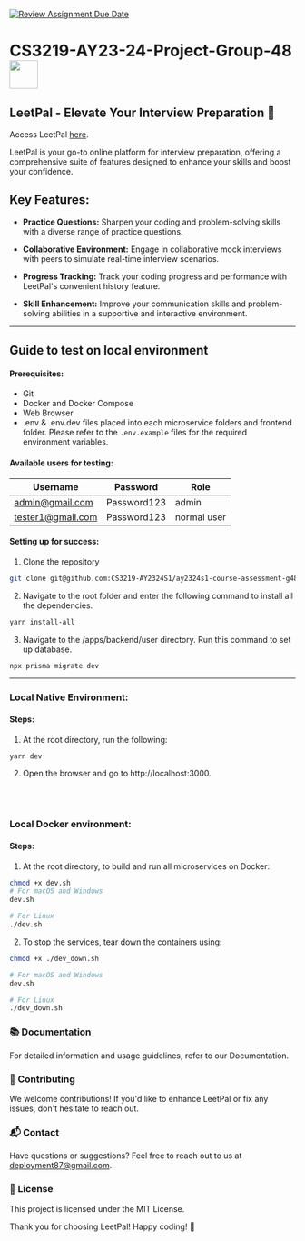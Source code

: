 [![Review Assignment Due Date](https://classroom.github.com/assets/deadline-readme-button-24ddc0f5d75046c5622901739e7c5dd533143b0c8e959d652212380cedb1ea36.svg)](https://classroom.github.com/a/6BOvYMwN)

<h1 >CS3219-AY23-24-Project-Group-48 <img src="https://github.com/CS3219-AY2324S1/ay2324s1-course-assessment-g48/assets/96603198/8581c2f3-7694-4339-8cd8-6d55e71fa659" height=auto width="50" style="vertical-align: middle;"> </h1>

## LeetPal - Elevate Your Interview Preparation 🚀

Access LeetPal [here](http://www.leetpal.com/).

LeetPal is your go-to online platform for interview preparation, offering a comprehensive suite of features designed to enhance your skills and boost your confidence.


## Key Features:
- **Practice Questions:** Sharpen your coding and problem-solving skills with a diverse range of practice questions.
  
- **Collaborative Environment:** Engage in collaborative mock interviews with peers to simulate real-time interview scenarios.

- **Progress Tracking:** Track your coding progress and performance with LeetPal's convenient history feature.
  
- **Skill Enhancement:** Improve your communication skills and problem-solving abilities in a supportive and interactive environment.

---

## Guide to test on local environment

#### Prerequisites: 
- Git
- Docker and Docker Compose
- Web Browser
- .env & .env.dev files placed into each microservice folders and frontend folder. Please refer to the `.env.example` files for the required environment variables.


#### Available users for testing:

| Username | Password | Role     |
|----------|----------|----------|
| admin@gmail.com      | Password123     | admin      |
| tester1@gmail.com      | Password123      |normal user |

#### Setting up for success:
1. Clone the repository
```bash
git clone git@github.com:CS3219-AY2324S1/ay2324s1-course-assessment-g48.git
```
2. Navigate to the root folder and enter the following command to install all the dependencies.
```bash
yarn install-all
```
3. Navigate to the /apps/backend/user directory. Run this command to set up database.
```bash
npx prisma migrate dev
```
---
### Local Native Environment:

####  **Steps:**
1. At the root directory, run the following:
```bash
yarn dev
```
2. Open the browser and go to http://localhost:3000.

<br></br>

### Local Docker environment:

####  **Steps:**

1. At the root directory, to build and run all microservices on Docker:
```bash
chmod +x dev.sh
# For macOS and Windows
dev.sh

# For Linux
./dev.sh
```
2. To stop the services, tear down the containers using:
```bash
chmod +x ./dev_down.sh

# For macOS and Windows
dev.sh

# For Linux
./dev_down.sh
```

### 📚 Documentation
For detailed information and usage guidelines, refer to our Documentation.

### 🤝 Contributing
We welcome contributions! If you'd like to enhance LeetPal or fix any issues, don't hesitate to reach out.

### 📬 Contact
Have questions or suggestions? Feel free to reach out to us at deployment87@gmail.com.

### 📝 License
This project is licensed under the MIT License.

Thank you for choosing LeetPal! Happy coding! 🚀
